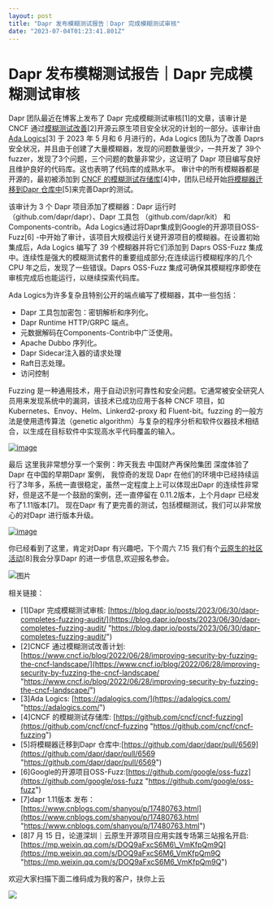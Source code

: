 ```yaml
---
layout: post
title: "Dapr 发布模糊测试报告｜Dapr 完成模糊测试审核"
date: "2023-07-04T01:23:41.801Z"
---
```

Dapr 发布模糊测试报告｜Dapr 完成模糊测试审核
===========================

Dapr 团队最近在博客上发布了 Dapr 完成模糊测试审核\[1\]的文章，该审计是 CNCF 通过[模糊测试改善](https://www.cncf.io/blog/2022/06/28/improving-security-by-fuzzing-the-cncf-landscape/)\[2\]开源云原生项目安全状况的计划的一部分。该审计由 [Ada Logics](https://adalogics.com/)\[3\] 于 2023 年 5 月和 6 月进行的，Ada Logics 团队为了改善 Daprs 安全状况，并且由于创建了大量模糊器，发现的问题数量很少，一共开发了 39个 fuzzer，发现了3个问题，三个问题的数量非常少，这证明了 Dapr 项目编写良好且维护良好的代码库。这也表明了代码库的成熟水平。 审计中的所有模糊器都是开源的，最初被添加到 [CNCF 的模糊测试存储库](https://github.com/cncf/cncf-fuzzing)\[4\]中，团队已经开始[将模糊器迁移到Dapr 仓库中](https://github.com/dapr/dapr/pull/6569)\[5\]来完善Dapr的测试。

该审计为 3 个 Dapr 项目添加了模糊器：Dapr 运行时 （github.com/dapr/dapr）、Dapr 工具包 （github.com/dapr/kit） 和 Components-contrib。Ada Logics通过将Dapr集成到Google的开源项目OSS-Fuzz\[6\] -中开始了审计，该项目大规模运行关键开源项目的模糊器。在设置初始集成后，Ada Logics 编写了 39 个模糊器并将它们添加到 Daprs OSS-Fuzz 集成中。连续性是强大的模糊测试套件的重要组成部分;在连续运行模糊程序的几个 CPU 年之后，发现了一些错误。Daprs OSS-Fuzz 集成可确保其模糊程序即使在审核完成后也能运行，以继续探索代码库。

Ada Logics为许多复杂且特别公开的端点编写了模糊器，其中一些包括：

*   Dapr 工具包加密包：密钥解析和序列化。
*   Dapr Runtime HTTP/GRPC 端点。
*   元数据解码在Components-Contrib中广泛使用。
*   Apache Dubbo 序列化。
*   Dapr Sidecar注入器的请求处理
*   Raft日志处理。
*   访问控制

Fuzzing 是一种通用技术，用于自动识别可靠性和安全问题。它通常被安全研究人员用来发现系统中的漏洞，该技术已成功应用于各种 CNCF 项目，如 Kubernetes、Envoy、Helm、Linkerd2-proxy 和 Fluent-bit。fuzzing 的一般方法是使用遗传算法（genetic algorithm）与复杂的程序分析和软件仪器技术相结合，以生成在目标软件中实现高水平代码覆盖的输入。

[![image](https://img2023.cnblogs.com/blog/510/202307/510-20230704072424671-492107334.png "image")](https://img2023.cnblogs.com/blog/510/202307/510-20230704072423990-328366738.png)

最后 这里我非常想分享一个案例：昨天我去 中国财产再保险集团 深度体验了 Dapr 在中国的早期Dapr 案例， 我惊奇的发现 Dapr 在他们的环境中已经持续运行了3年多，系统一直很稳定，虽然一定程度上上可以体现出Dapr 的连续性非常好，但是这不是一个鼓励的案例，还一直停留在 0.11.2版本，上个月dapr 已经发布了1.11版本\[7\]。 现在Dapr 有了更完善的测试，包括模糊测试，我们可以非常放心的对Dapr 进行版本升级。

[![image](https://img2023.cnblogs.com/blog/510/202307/510-20230704072425902-233810218.png "image")](https://img2023.cnblogs.com/blog/510/202307/510-20230704072425234-1936272467.png)

你已经看到了这里，肯定对Dapr 有兴趣吧，下个周六 7.15 我们有个[云原生的社区活动](https://mp.weixin.qq.com/s/DOQ9aFxcS6M6_VmKfpQm9Q)\[8\]我会分享Dapr 的进一步信息,欢迎报名参会。

![图片](https://mmbiz.qpic.cn/mmbiz_png/1DjrTiaica04kyZ7AyJoBwjuHdIds0ibZZoFERVrykYNB2WUGVPk4I64VLtfDhfksFsyH2Wp0YUZlcEcDib70rZocw/640?wx_fmt=png&wxfrom=5&wx_lazy=1&wx_co=1&tp=wxpic)

相关链接：

*   \[1\]Dapr 完成模糊测试审核: [https://blog.dapr.io/posts/2023/06/30/dapr-completes-fuzzing-audit/](https://blog.dapr.io/posts/2023/06/30/dapr-completes-fuzzing-audit/ "https://blog.dapr.io/posts/2023/06/30/dapr-completes-fuzzing-audit/")
*   \[2\]CNCF 通过模糊测试改善计划:[https://www.cncf.io/blog/2022/06/28/improving-security-by-fuzzing-the-cncf-landscape/](https://www.cncf.io/blog/2022/06/28/improving-security-by-fuzzing-the-cncf-landscape/ "https://www.cncf.io/blog/2022/06/28/improving-security-by-fuzzing-the-cncf-landscape/")
*   \[3\]Ada Logics: [https://adalogics.com/](https://adalogics.com/ "https://adalogics.com/")
*   \[4\]CNCF 的模糊测试存储库: [https://github.com/cncf/cncf-fuzzing](https://github.com/cncf/cncf-fuzzing "https://github.com/cncf/cncf-fuzzing")
*   \[5\]将模糊器迁移到Dapr 仓库中:[https://github.com/dapr/dapr/pull/6569](https://github.com/dapr/dapr/pull/6569 "https://github.com/dapr/dapr/pull/6569")
*   \[6\]Google的开源项目OSS-Fuzz:[https://github.com/google/oss-fuzz](https://github.com/google/oss-fuzz "https://github.com/google/oss-fuzz")
*   \[7\]dapr 1.11版本 发布：[https://www.cnblogs.com/shanyou/p/17480763.html](https://www.cnblogs.com/shanyou/p/17480763.html "https://www.cnblogs.com/shanyou/p/17480763.html")
*   \[8\]7 月 15 日，论道深圳｜云原生开源项目应用实践专场第三站报名开启: [https://mp.weixin.qq.com/s/DOQ9aFxcS6M6\_VmKfpQm9Q](https://mp.weixin.qq.com/s/DOQ9aFxcS6M6_VmKfpQm9Q "https://mp.weixin.qq.com/s/DOQ9aFxcS6M6_VmKfpQm9Q")

欢迎大家扫描下面二维码成为我的客户，扶你上云

![](https://images.cnblogs.com/cnblogs_com/shanyou/57459/o_220125090408_%E9%82%80%E8%AF%B7%E4%BA%8C%E7%BB%B4%E7%A0%81-258px.jpeg)